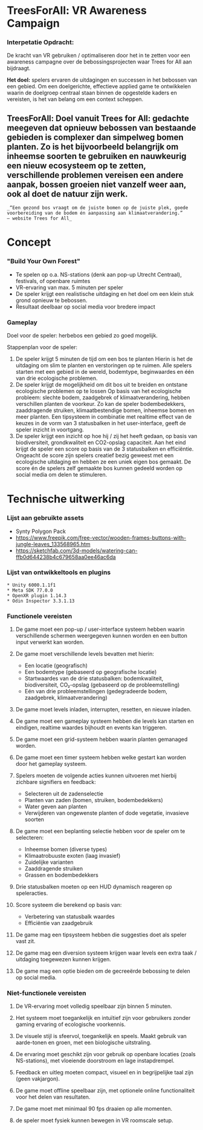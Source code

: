 # TreesForAll: VR Awareness Campaign

### Interpetatie Opdracht:
De kracht van VR gebruiken / optimaliseren door het in te zetten voor een awareness campagne over de bebossingsprojecten waar Trees for All aan bijdraagt.

**Het doel:**
spelers ervaren de uitdagingen en successen in het bebossen van een gebied.
Om een doelgerichte, effectieve applied game te ontwikkelen waarin de doelgroep centraal staan binnen de opgestelde kaders en vereisten, is het van belang om een context scheppen. 

**TreesForAll:**
Doel vanuit Trees for All: gedachte meegeven dat opnieuw bebossen van bestaande gebieden is complexer dan simpelweg bomen planten. 
Zo is het bijvoorbeeld belangrijk om inheemse soorten te gebruiken en nauwkeurig een nieuw ecosysteem op te zetten, verschillende problemen vereisen een andere aanpak, bossen groeien niet vanzelf weer aan, ook al doet de natuur zijn werk. 
-
    _“Een gezond bos vraagt om de juiste bomen op de juiste plek, goede voorbereiding van de bodem én aanpassing aan klimaatverandering.” 
    – website Trees for All_

# Concept

### "Build Your Own Forest"
* Te spelen op o.a. NS-stations (denk aan pop-up Utrecht Centraal), festivals, of openbare ruimtes
* VR-ervaring van max. 5 minuten per speler
* De speler krijgt een realistische uitdaging en het doel om een klein stuk grond opnieuw te bebossen.
* Resultaat deelbaar op social media voor bredere impact

### Gameplay
Doel voor de speler: herbebos een gebied zo goed mogelijk.

Stappenplan voor de speler:
1.	De speler krijgt 5 minuten de tijd om een bos te planten
Hierin is het de uitdaging om slim te planten en verstoringen op te ruimen. Alle spelers starten met een gebied in de wereld, bodemtype, beginwaardes en één van drie ecologische problemen.
2.	De speler krijgt de mogelijkheid om dit bos uit te breiden en ontstane ecologische problemen op te lossen
Op basis van het ecologische probleem: slechte bodem, zaadgebrek of klimaatverandering, hebben verschillen planten de voorkeur. Zo kan de speler bodembedekkers, zaaddragende struiken, klimaatbestendige bomen, inheemse bomen en meer planten. 
Een tipsysteem in combinatie met realtime effect van de keuzes in de vorm van 3 statusbalken in het user-interface, geeft de speler inzicht in voortgang.
3.	De speler krijgt een inzicht op hoe hij / zij het heeft gedaan, op basis van biodiversiteit, grondkwaliteit en CO2-opslag capaciteit.
Aan het eind krijgt de speler een score op basis van de 3 statusbalken en efficiëntie. Ongeacht de score zijn spelers creatief bezig geweest met een ecologische uitdaging en hebben ze een uniek eigen bos gemaakt. De score én de spelers zelf gemaakte bos kunnen gedeeld worden op social media om delen te stimuleren.

# Technische uitwerking

### Lijst aan gebruikte assets
* Synty Polygon Pack
* https://www.freepik.com/free-vector/wooden-frames-buttons-with-jungle-leaves_133568965.htm
* https://sketchfab.com/3d-models/watering-can-ffb0d644238b4c679658aa0ee46ac6da

### Lijst van ontwikkeltools en plugins
    * Unity 6000.1.1f1
    * Meta SDK 77.0.0
    * OpenXR plugin 1.14.3
    * Odin Inspector 3.3.1.13

### Functionele vereisten
1. De game moet een pop-up / user-interface systeem hebben waarin verschillende schermen weergegeven kunnen worden en een button input verwerkt kan worden.

2. De game moet verschillende levels bevatten met hierin:
    * Een locatie (geografisch)
    * Een bodemtype (gebaseerd op geografische locatie)
    * Startwaardes van de drie statusbalken: bodemkwaliteit, biodiversiteit, CO₂-opslag (gebaseerd op de probleemstelling)
    * Eén van drie probleemstellingen (gedegradeerde bodem, zaadgebrek, klimaatverandering)

3. De game moet levels inladen, interrupten, resetten, en nieuwe inladen.

4. De game moet een gameplay systeem hebben die levels kan starten en eindigen, realtime waardes bijhoudt en events kan triggeren.

5. De game moet een grid-systeem hebben waarin planten gemanaged worden.

6. De game moet een timer systeem hebben welke gestart kan worden door het gameplay systeem.

7. Spelers moeten de volgende acties kunnen uitvoeren met hierbij zichbare signifiers en feedback:
    * Selecteren uit de zadenselectie
    * Planten van zaden (bomen, struiken, bodembedekkers)
    * Water geven aan planten
    * Verwijderen van ongewenste planten of dode vegetatie, invasieve soorten

8. De game moet een beplanting selectie hebben voor de speler om te selecteren:
    * Inheemse bomen (diverse types)
    * Klimaatrobuuste exoten (laag invasief)
    * Zuidelijke varianten
    * Zaaddragende struiken
    * Grassen en bodembedekkers

9. Drie statusbalken moeten op een HUD dynamisch reageren op speleracties.

10. Score systeem die berekend op basis van:
    * Verbetering van statusbalk waardes
    * Efficiëntie van zaadgebruik

11. De game mag een tipsysteem hebben die suggesties doet als speler vast zit.

12. De game mag een diversion systeem krijgen waar levels een extra taak / uitdaging toegewezen kunnen krijgen.

13. De game mag een optie bieden om de gecreeërde bebossing te delen op social media.

### Niet-functionele vereisten

1. De VR-ervaring moet volledig speelbaar zijn binnen 5 minuten.

2. Het systeem moet toegankelijk en intuïtief zijn voor gebruikers zonder gaming ervaring of ecologische voorkennis.

3. De visuele stijl is sfeervol, toegankelijk en speels. Maakt gebruik van aarde-tonen en groen, met een biologische uitstraling.

4. De ervaring moet geschikt zijn voor gebruik op openbare locaties (zoals NS-stations), met vloeiende doorstroom en lage instapdrempel.

5. Feedback en uitleg moeten compact, visueel en in begrijpelijke taal zijn (geen vakjargon).

6. De game moet offline speelbaar zijn, met optionele online functionaliteit voor het delen van resultaten.

7. De game moet met minimaal 90 fps draaien op alle momenten.

8. de speler moet fysiek kunnen bewegen in VR roomscale setup.
